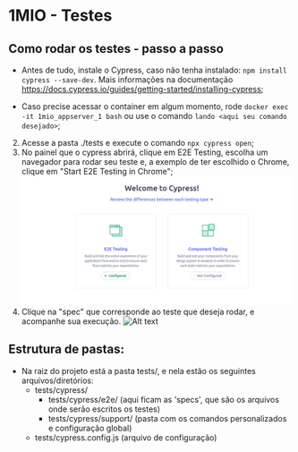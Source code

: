 # 1MIO - Testes

## Como rodar os testes - passo a passo
* Antes de tudo, instale o Cypress, caso não tenha instalado: `npm install cypress --save-dev`. Mais informações na documentação https://docs.cypress.io/guides/getting-started/installing-cypress;

* Caso precise acessar o container em algum momento, rode `docker exec -it 1mio_appserver_1 bash` ou use o comando `lando <aqui seu comando desejado>`;
2. Acesse a pasta ./tests e execute o comando `npx cypress open`;
3. No painel que o cypress abrirá, clique em E2E Testing, escolha um navegador para rodar seu teste e, a exemplo de ter escolhido o Chrome, clique em "Start E2E Testing in Chrome";
    ![Alt text](./cypress/img/image.png)
4. Clique na "spec" que corresponde ao teste que deseja rodar, e acompanhe sua execução.
    ![Alt text](./cypress/img/image-1.png)

## Estrutura de pastas:
- Na raiz do projeto está a pasta tests/, e nela estão os seguintes arquivos/diretórios:
    -   tests/cypress/
        - tests/cypress/e2e/ (aqui ficam as 'specs', que são os arquivos onde serão escritos os testes)   
        - tests/cypress/support/ (pasta com os comandos personalizados e configuração global)
    -   tests/cypress.config.js (arquivo de configuração)